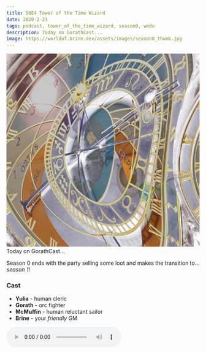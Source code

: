 ```yaml
---
title: S0E4 Tower of the Time Wizard
date: 2020-2-23
tags: podcast, tower_of_the_time_wizard, season0, wodu
description: Today on GorathCast...
image: https://worldof.brine.dev/assets/images/season0_thumb.jpg
---
```


![thumb](assets/images/season0/image.jpg)Today on GorathCast...

Season 0 ends with the party selling some loot and makes the transition to... _season 1_!

<break>

### Cast
- **Yulia** - human cleric
- **Gorath** - orc fighter
- **McMuffin** - human reluctant sailor
- **Brine** - your _friendly_ GM

<audio controls src="https://archive.org/download/s0e2-tower_of_the_time_wizard/s0e4-tower_of_the_time_wizard.mp3"></audio>